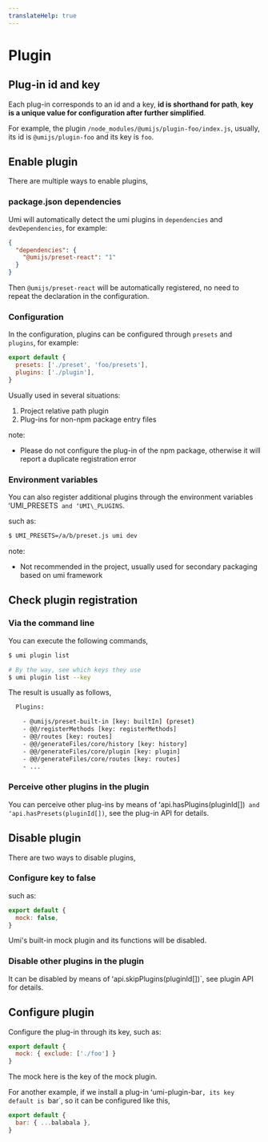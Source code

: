 ```yaml
---
translateHelp: true
---
```


# Plugin


## Plug-in id and key

Each plug-in corresponds to an id and a key, **id is shorthand for path**, **key is a unique value for configuration after further simplified**.

For example, the plugin `/node_modules/@umijs/plugin-foo/index.js`, usually, its id is `@umijs/plugin-foo` and its key is `foo`.

## Enable plugin

There are multiple ways to enable plugins,

### package.json dependencies

Umi will automatically detect the umi plugins in `dependencies` and `devDependencies`, for example:

```json
{
  "dependencies": {
    "@umijs/preset-react": "1"
  }
}
```

Then `@umijs/preset-react` will be automatically registered, no need to repeat the declaration in the configuration.

### Configuration

In the configuration, plugins can be configured through `presets` and `plugins`, for example:

```js
export default {
  presets: ['./preset', 'foo/presets'],
  plugins: ['./plugin'],
}
```

Usually used in several situations:

1. Project relative path plugin
2. Plug-ins for non-npm package entry files

note:

* Please do not configure the plug-in of the npm package, otherwise it will report a duplicate registration error

### Environment variables

You can also register additional plugins through the environment variables ʻUMI\_PRESETS` and ʻUMI\_PLUGINS`.

such as:

```bash
$ UMI_PRESETS=/a/b/preset.js umi dev
```

note:

* Not recommended in the project, usually used for secondary packaging based on umi framework

## Check plugin registration

### Via the command line

You can execute the following commands,

```bash
$ umi plugin list

# By the way, see which keys they use
$ umi plugin list --key
```

The result is usually as follows,

```bash
  Plugins:

    - @umijs/preset-built-in [key: builtIn] (preset)
    - @@/registerMethods [key: registerMethods]
    - @@/routes [key: routes]
    - @@/generateFiles/core/history [key: history]
    - @@/generateFiles/core/plugin [key: plugin]
    - @@/generateFiles/core/routes [key: routes]
    - ...
```

### Perceive other plugins in the plugin

You can perceive other plug-ins by means of ʻapi.hasPlugins(pluginId[])` and ʻapi.hasPresets(pluginId[])`, see the plug-in API for details.

## Disable plugin

There are two ways to disable plugins,

### Configure key to false

such as:

```js
export default {
  mock: false,
}
```

Umi's built-in mock plugin and its functions will be disabled.

### Disable other plugins in the plugin

It can be disabled by means of ʻapi.skipPlugins(pluginId[])`, see plugin API for details.

## Configure plugin

Configure the plug-in through its key, such as:

```js
export default {
  mock: { exclude: ['./foo'] }
}
```

The mock here is the key of the mock plugin.

For another example, if we install a plug-in ʻumi-plugin-bar`, its key default is `bar`, so it can be configured like this,

```js
export default {
  bar: { ...balabala },
}
```
